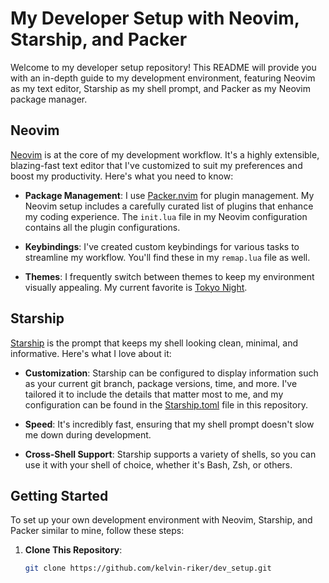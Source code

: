 # My Developer Setup with Neovim, Starship, and Packer

Welcome to my developer setup repository! This README will provide you with an in-depth guide to my development environment, featuring Neovim as my text editor, Starship as my shell prompt, and Packer as my Neovim package manager.

## Neovim

[Neovim](https://neovim.io/) is at the core of my development workflow. It's a highly extensible, blazing-fast text editor that I've customized to suit my preferences and boost my productivity. Here's what you need to know:

- **Package Management**: I use [Packer.nvim](https://github.com/wbthomason/packer.nvim) for plugin management. My Neovim setup includes a carefully curated list of plugins that enhance my coding experience. The `init.lua` file in my Neovim configuration contains all the plugin configurations.

- **Keybindings**: I've created custom keybindings for various tasks to streamline my workflow. You'll find these in my `remap.lua` file as well.

- **Themes**: I frequently switch between themes to keep my environment visually appealing. My current favorite is [Tokyo Night](https://github.com/folke/tokyonight.nvim).


## Starship

[Starship](https://starship.rs/) is the prompt that keeps my shell looking clean, minimal, and informative. Here's what I love about it:

- **Customization**: Starship can be configured to display information such as your current git branch, package versions, time, and more. I've tailored it to include the details that matter most to me, and my configuration can be found in the [Starship.toml]([#link-to-starship-config](https://github.com/Kelvin-Riker/dev_setup/blob/main/starship.toml)) file in this repository.

- **Speed**: It's incredibly fast, ensuring that my shell prompt doesn't slow me down during development.

- **Cross-Shell Support**: Starship supports a variety of shells, so you can use it with your shell of choice, whether it's Bash, Zsh, or others.

## Getting Started

To set up your own development environment with Neovim, Starship, and Packer similar to mine, follow these steps:

1. **Clone This Repository**:

   ```bash
   git clone https://github.com/kelvin-riker/dev_setup.git
